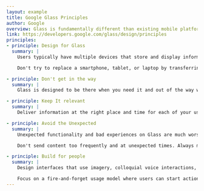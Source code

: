 ```yaml
---
layout: example
title: Google Glass Principles
author: Google
overview: Glass is fundamentally different than existing mobile platforms in both design and use. Follow these principles when building Glassware to give users the best experience.
link: https://developers.google.com/glass/design/principles
principles:
- principle: Design for Glass
  summary: |
    Users typically have multiple devices that store and display information for specific time periods. Glass works best with information that is simple, relevant, and current.

    Don't try to replace a smartphone, tablet, or laptop by transferring features designed for these devices to Glass. Instead, focus on how Glass and your services complement each other, and deliver an experience that is unique.

- principle: Don't get in the way
  summary: |
    Glass is designed to be there when you need it and out of the way when you don't. Your Glassware must function in the same way. Offer engaging functionality that supplements the user's life without taking away from it.

- principle: Keep It relevant
  summary: |
    Deliver information at the right place and time for each of your users. The most relevant experiences are also the most magical and lead to increased engagement and satisfaction.

- principle: Avoid the Unexpected
  summary: |
    Unexpected functionality and bad experiences on Glass are much worse than on other devices, because Glass is so close to your users' senses.

    Don't send content too frequently and at unexpected times. Always make it clear to users what the intention of your Glassware is and never pretend to be something you're not.

- principle: Build for people
  summary: |
    Design interfaces that use imagery, colloquial voice interactions, and natural gestures.

    Focus on a fire-and-forget usage model where users can start actions quickly and continue with what they're doing.
---
```

